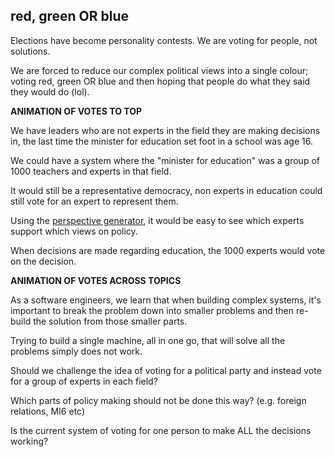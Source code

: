 ## red, green OR blue

Elections have become personality contests.  We are voting for people, not solutions.

We are forced to reduce our complex political views into a single colour; voting red, green OR blue and then hoping that people do what they said they would do (lol).

**ANIMATION OF VOTES TO TOP**

We have leaders who are not experts in the field they are making decisions in, the last time the minister for education set foot in a school was age 16.

We could have a system where the "minister for education" was a group of 1000 teachers and experts in that field.

It would still be a representative democracy, non experts in education could still vote for an expert to represent them.

Using the [perspective generator](perspective-generator.md), it would be easy to see which experts support which views on policy.

When decisions are made regarding education, the 1000 experts would vote on the decision.

**ANIMATION OF VOTES ACROSS TOPICS**

As a software engineers, we learn that when building complex systems, it's important to break the problem down into smaller problems and then re-build the solution from those smaller parts.

Trying to build a single machine, all in one go, that will solve all the problems simply does not work.

Should we challenge the idea of voting for a political party and instead vote for a group of experts in each field?

Which parts of policy making should not be done this way? (e.g. foreign relations, MI6 etc)

Is the current system of voting for one person to make ALL the decisions working?